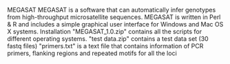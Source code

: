 MEGASAT
MEGASAT is a software that can automatically infer genotypes from high-throughput microsatellite sequences. MEGASAT is written in Perl & R and includes a simple graphical user interface for Windows and Mac OS X systems.
Installation
"MEGASAT_1.0.zip" contains all the scripts for different operating systems.
"test data.zip" contains a test data set (30 fastq files)
"primers.txt" is a text file that contains information of PCR primers, flanking regions and repeated motifs for all the loci
